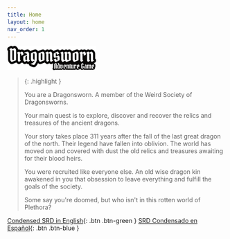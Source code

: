 ```yaml
---
title: Home
layout: home
nav_order: 1
---
```

 <img src="/imagenes/portada/DAG-logo.png" style="zoom:20%;" />
 
> {: .highlight }
>
> You are a Dragonsworn. A member of the Weird Society of Dragonsworns. 
>
> Your main quest is to explore, discover and recover the relics and treasures of the ancient dragons.
>
> Your story takes place 311 years after the fall of the last great dragon of the north. Their legend have fallen into oblivion. The world has moved on and covered with dust the old relics and treasures awaiting for their blood heirs.
>
> You were recruited like everyone else. An old wise dragon kin awakened in you that obsession to leave everything and fulfill the goals of the society. 
>
> Some say you're doomed, but who isn't in this rotten  world of Plethora?

[Condensed SRD in English](https://dragonswornrpg.com/SRD-EN.html){: .btn .btn-green }
[SRD Condensado en Español](https://dragonswornrpg.com/SRD-EN.html){: .btn .btn-blue }
